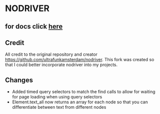 # NODRIVER

## for docs click [here](https://ultrafunkamsterdam.github.io/nodriver)

## Credit
All credit to the original repository and creator https://github.com/ultrafunkamsterdam/nodriver. This fork was created 
so that I could better incorporate nodriver into my projects.

## Changes

- Added timed query selectors to match the find calls to allow for waiting for page loading when using query selectors
- Element.text_all now returns an array for each node so that you can differentiate between text from different nodes